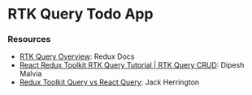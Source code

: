 # RTK Query Todo App

### Resources

- [RTK Query Overview](https://redux-toolkit.js.org/rtk-query/overview): Redux Docs
- [React Redux Toolkit RTK Query Tutorial | RTK Query CRUD](https://www.youtube.com/watch?v=vsxJSc-Q7CA): Dipesh Malvia
- [Redux Toolkit Query vs React Query](https://www.youtube.com/watch?v=LDS1ll93P-s): Jack Herrington
